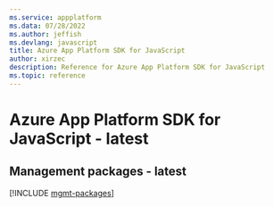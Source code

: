 ```yaml
---
ms.service: appplatform
ms.data: 07/28/2022
ms.author: jeffish
ms.devlang: javascript
title: Azure App Platform SDK for JavaScript
author: xirzec
description: Reference for Azure App Platform SDK for JavaScript
ms.topic: reference
---
```

# Azure App Platform SDK for JavaScript - latest

## Management packages - latest
[!INCLUDE [mgmt-packages](app-platform-mgmt-index.md)]